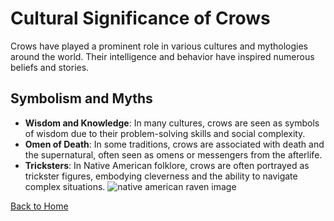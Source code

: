 # Cultural Significance of Crows

Crows have played a prominent role in various cultures and mythologies around the world. Their intelligence and behavior have inspired numerous beliefs and stories.

## Symbolism and Myths
- **Wisdom and Knowledge**: In many cultures, crows are seen as symbols of wisdom due to their problem-solving skills and social complexity.
- **Omen of Death**: In some traditions, crows are associated with death and the supernatural, often seen as omens or messengers from the afterlife.
- **Tricksters**: In Native American folklore, crows are often portrayed as trickster figures, embodying cleverness and the ability to navigate complex situations.
![native american raven image](https://github.com/user-attachments/assets/b83b7fb9-7c11-41a5-a81f-66de3c5b338b)


[Back to Home](README.md)
